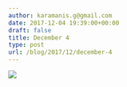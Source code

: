 ```yaml
---
author: karamanis.g@gmail.com
date: 2017-12-04 19:39:00+00:00
draft: false
title: December 4
type: post
url: /blog/2017/12/december-4
---
```




  
   ![](/images/2017-12-04-201712december-4/IMG_3137.jpg)

  


